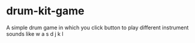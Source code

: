 # drum-kit-game
A simple drum game in which you click button to play different instrument sounds like w a s d j k l 
